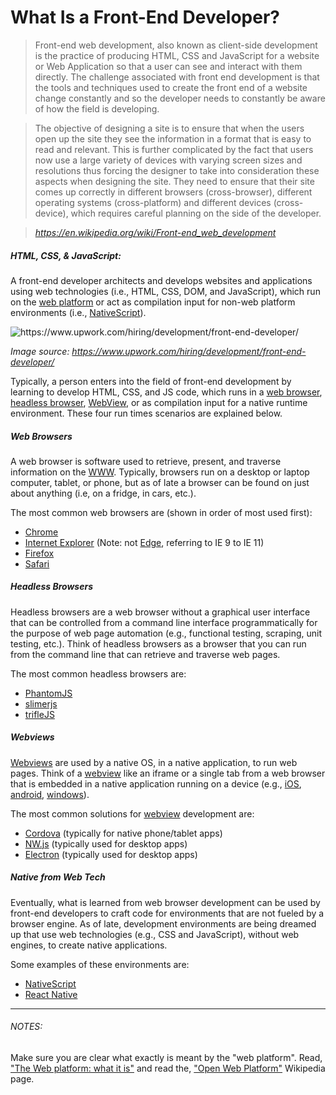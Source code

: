 # What Is a Front-End Developer?

> Front-end web development, also known as client-side development is the practice of producing HTML, CSS and JavaScript for a website or Web Application so that a user can see and interact with them directly. The challenge associated with front end development is that the tools and techniques used to create the front end of a website change constantly and so the developer needs to constantly be aware of how the field is developing.

> The objective of designing a site is to ensure that when the users open up the site they see the information in a format that is easy to read and relevant. This is further complicated by the fact that users now use a large variety of devices with varying screen sizes and resolutions thus forcing the designer to take into consideration these aspects when designing the site. They need to ensure that their site comes up correctly in different browsers (cross-browser), different operating systems (cross-platform) and different devices (cross-device), which requires careful planning on the side of the developer.

><cite>https://en.wikipedia.org/wiki/Front-end_web_development</cite>

##### HTML, CSS, & JavaScript:

A front-end developer architects and develops websites and applications using web technologies (i.e., HTML, CSS, DOM, and JavaScript), which run on the [web platform][Open Web Platform] or act as compilation input for non-web platform environments (i.e., [NativeScript](https://www.nativescript.org/)).

![](images/what-is-front-end-dev.png "https://www.upwork.com/hiring/development/front-end-developer/")

<cite>Image source: <a href="https://www.upwork.com/hiring/development/front-end-developer/">https://www.upwork.com/hiring/development/front-end-developer/</a></cite>

Typically, a person enters into the field of front-end development by learning to develop HTML, CSS, and JS code, which runs in a [web browser](https://en.wikipedia.org/wiki/Web_browser), [headless browser](https://en.wikipedia.org/wiki/Headless_browser), [WebView](http://developer.telerik.com/featured/what-is-a-webview/), or as compilation input for a native runtime environment. These four run times scenarios are explained below.

##### Web Browsers

A web browser is software used to retrieve, present, and traverse information on the [WWW](https://en.wikipedia.org/wiki/World_Wide_Web). Typically, browsers run on a desktop or laptop computer, tablet, or phone, but as of late a browser can be found on just about anything (i.e, on a fridge, in cars, etc.). 

The most common web browsers are (shown in order of most used first):

* [Chrome](http://www.google.com/chrome/)
* [Internet Explorer](https://en.wikipedia.org/wiki/Internet_Explorer) (Note: not [Edge](http://dev.modern.ie/), referring to IE 9 to IE 11)
* [Firefox](https://www.mozilla.org/firefox/)
* [Safari](http://www.apple.com/safari/)

##### Headless Browsers

Headless browsers are a web browser without a graphical user interface that can be controlled from a command line interface programmatically for the purpose of web page automation (e.g., functional testing, scraping, unit testing, etc.). Think of headless browsers as a browser that you can run from the command line that can retrieve and traverse web pages.

The most common headless browsers are:

* [PhantomJS](http://phantomjs.org/)
* [slimerjs](http://slimerjs.org/)
* [trifleJS](http://triflejs.org/)

##### Webviews

[Webviews](http://developer.telerik.com/featured/what-is-a-webview/) are used by a native OS, in a native application, to run web pages. Think of a [webview](http://developer.telerik.com/featured/what-is-a-webview/) like an iframe or a single tab from a web browser that is embedded in a native application running on a device (e.g., [iOS](https://developer.apple.com/library/ios/documentation/UIKit/Reference/UIWebView_Class/), [android](http://developer.android.com/reference/android/webkit/WebView.html), [windows](https://msdn.microsoft.com/library/windows/apps/windows.ui.xaml.controls.webview.aspx)).

The most common solutions for [webview](http://developer.telerik.com/featured/what-is-a-webview/) development are:

* [Cordova](https://cordova.apache.org/) (typically for native phone/tablet apps)
* [NW.js](https://github.com/nwjs/nw.js) (typically used for desktop apps)
* [Electron](http://electron.atom.io/) (typically used for desktop apps)

##### Native from Web Tech

Eventually, what is learned from web browser development can be used by front-end developers to craft code for environments that are not fueled by a browser engine. As of late, development environments are being dreamed up that use web technologies (e.g., CSS and JavaScript), without web engines, to create native applications.

Some examples of these environments are: 

* [NativeScript](https://www.nativescript.org/)
* [React Native](https://facebook.github.io/react-native/)

* * *

###### NOTES:

Make sure you are clear what exactly is meant by the "web platform". Read, ["The Web platform: what it is"](http://tess.oconnor.cx/2009/05/what-the-web-platform-is) and read the, ["Open Web Platform"][Open Web Platform] Wikipedia page.

[Open Web Platform]: https://en.wikipedia.org/wiki/Open_Web_Platform
